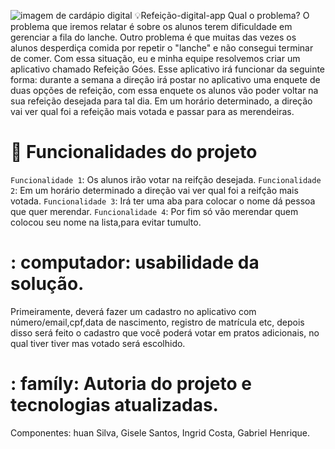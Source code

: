 ![imagem de cardápio digital](https://images.app.goo.gl/JHuuYg2YFLbzsvGj8)
💡Refeição-digital-app
Qual o problema? O problema que iremos relatar é sobre os alunos terem dificuldade em gerenciar a fila do lanche. Outro problema é que muitas das vezes os alunos desperdiça comida por repetir o "lanche" e não consegui terminar de comer. 
Com essa situação, eu e minha equipe resolvemos criar um aplicativo chamado Refeição Góes. Esse aplicativo irá funcionar da seguinte forma: durante a semana a direção irá postar no aplicativo uma enquete de duas opções de refeição, com essa enquete os alunos vão poder voltar na sua refeição desejada para tal dia. Em um horário determinado, a direção vai ver qual foi a refeição mais votada e passar para as merendeiras.
# :hammer: Funcionalidades do projeto
  `Funcionalidade 1`: Os alunos irão votar na reifção desejada. 
  `Funcionalidade 2`: Em um horário determinado a direção vai ver qual foi a reifção mais votada.
  `Funcionalidade 3`: Irá ter uma aba para colocar o nome dá pessoa que quer merendar.
  `Funcionalidade 4`: Por fim só vão merendar quem colocou seu nome na lista,para evitar tumulto.
# : computador: usabilidade da solução.
Primeiramente, deverá fazer um cadastro no aplicativo com número/email,cpf,data de nascimento, registro de matrícula etc, depois disso
será feito o cadastro que você poderá votar em pratos adicionais, no qual tiver tiver mas votado será escolhido.
# : famíly: Autoria do projeto e tecnologias atualizadas.
Componentes: huan Silva, Gisele Santos, Ingrid Costa, Gabriel Henrique.
